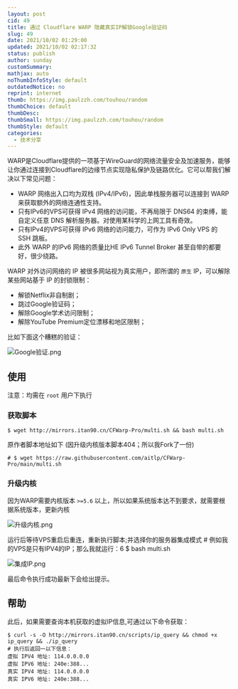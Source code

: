 ```yaml
---
layout: post
cid: 49
title: 通过 Cloudflare WARP 隐藏真实IP解锁Google验证码
slug: 49
date: 2021/10/02 01:29:00
updated: 2021/10/02 02:17:32
status: publish
author: sunday
customSummary: 
mathjax: auto
noThumbInfoStyle: default
outdatedNotice: no
reprint: internet
thumb: https://img.paulzzh.com/touhou/random
thumbChoice: default
thumbDesc: 
thumbSmall: https://img.paulzzh.com/touhou/random
thumbStyle: default
categories:
  - 技术分享
---
```


WARP是Cloudflare提供的一项基于WireGuard的网络流量安全及加速服务，能够让你通过连接到Cloudflare的边缘节点实现隐私保护及链路优化。它可以帮我们解决以下常见问题：

 - WARP 网络出入口均为双栈 (IPv4/IPv6)，因此单栈服务器可以连接到 WARP 来获取额外的网络连通性支持。
 - 只有IPv6的VPS可获得 IPv4 网络的访问能，不再局限于 DNS64 的束缚，能自定义任意 DNS 解析服务器。对使用某科学的上网工具有奇效。
 - 只有IPv4的VPS可获得 IPv6 网络的访问能力，可作为 IPv6 Only VPS 的 SSH 跳板。
 - 此外 WARP 的IPv6 网络的质量比HE IPv6 Tunnel Broker 甚至自带的都要好，很少绕路。

WARP 对外访问网络的 IP 被很多网站视为真实用户，即所谓的 `原生` IP，可以解除某些网站基于 IP 的封锁限制：

 - 解锁Netflix非自制剧；
 - 跳过Google验证码；
 - 解除Google学术访问限制；
 - 解除YouTube Premium定位漂移和地区限制；

比如下面这个糟糕的验证：

![Google验证.png][1]

<!--more-->

## 使用

注意：均需在 `root` 用户下执行

### 获取脚本

    $ wget http://mirrors.itan90.cn/CFWarp-Pro/multi.sh && bash multi.sh

原作者脚本地址如下 (因升级内核版本脚本404；所以我Fork了一份)

    # $ wget https://raw.githubusercontent.com/aitlp/CFWarp-Pro/main/multi.sh


### 升级内核

因为WARP需要内核版本 `>=5.6` 以上，所以如果系统版本达不到要求，就需要根据系统版本，更新内核

![升级内核.png][2]

运行后等待VPS重启后重连，重新执行脚本;并选择你的服务器集成模式
    # 例如我的VPS是只有IPV4的IP；那么我就运行：6
    $ bash multi.sh

![集成IP.png][3]

最后命令执行成功最新下会给出提示。


## 帮助

此后，如果需要查询本机获取的虚拟IP信息,可通过以下命令获取：

    $ curl -s -O http://mirrors.itan90.cn/scripts/ip_query && chmod +x ip_query && ./ip_query
    # 执行后返回一以下信息：
    虚拟 IPV4 地址: 114.0.0.0.0
    虚拟 IPV6 地址: 240e:388...
    真实 IPV4 地址: 114.0.0.0.0
    真实 IPV6 地址: 240e:388...


  [1]: https://oss.itan90.cn/out_pic/2022-07-20/Tpzhyy.jpg
  [2]: https://oss.itan90.cn/out_pic/2022-07-20/jp83mZ.jpg
  [3]: https://oss.itan90.cn/out_pic/2022-07-20/Xaa6ls.jpg